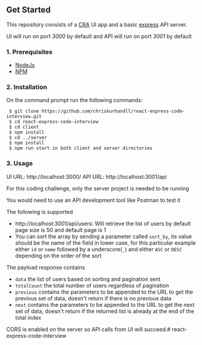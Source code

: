 ## Get Started
This repository consists of a [CRA](https://create-react-app.dev/docs/getting-started) UI app and a basic [express](http://expressjs.com/) API server.

UI will run on port *3000* by default and API will run on port *3001* by default

### 1. Prerequisites

- [NodeJs](https://nodejs.org/en/)
- [NPM](https://npmjs.org/) 

### 2. Installation

On the command prompt run the following commands:

``` 
 $ git clone https://github.com/chriskurhandll/react-express-code-interview.git
 $ cd react-express-code-interview
 $ cd client 
 $ npm install
 $ cd ../server
 $ npm install
 $ npm run start in both client and server directories
```

### 3. Usage

UI URL:  http://localhost:3000/
API URL: http://localhost:3001/api

For this coding challenge, only the server project is needed to be running

You would need to use an API development tool like Postman to test it

The following is supported

- http://localhost:3001/api/users: Will retrieve the list of users by default page size is 50 and default page is 1
- You can sort the array by sending a parameter called ```sort_by```, its value should be the name of the field in lower case, for this particular example either ```id``` or ```name``` followed by a underscore(``_``) and either ``ASC`` or ``DESC`` depending on the order of the sort

The payload response contains

- ``data`` the list of users based on sorting and pagination sent
- ``totalCount`` the total number of users regardless of pagination
- ``previous`` contains the parameters to be appended to the URL to get the previous set of data, doesn't return if there is no previous data
- ``next`` contains the parameters to be appended to the URL to get the next set of data, doesn't return if the returned list is already at the end of the total index



CORS is enabled on the server so API calls from UI will succeed.# react-express-code-interview
